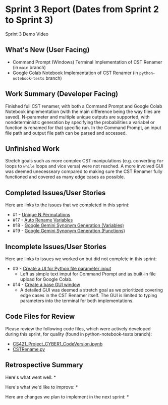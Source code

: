 # Sprint 3 Report (Dates from Sprint 2 to Sprint 3)

Sprint 3 Demo Video

## What's New (User Facing)
* Command Prompt (Windows) Terminal Implementation of CST Renamer (in `main` branch)
* Google Colab Notebook Implementation of CST Renamer (in `python-notebook-tests` branch)

## Work Summary (Developer Facing)
Finished full CST renamer, with both a Command Prompt and Google Colab Notebook implementation (with the main difference being the way files are saved). N-parameter and multiple unique outputs are supported, with nondeterministic generation by specifying the probabilities a variabel or function is renamed for that specific run. In the Command Prompt, an input file path and output file path can be parsed and accessed.

## Unfinished Work
Stretch goals such as more complex CST manipulations (e.g. converting `for` loops to `while` loops and vice versa) were not reached. A more involved GUI was deemed unecesseary compared to making sure the CST Renamer fully functioned and covered as many edge cases as possible.

## Completed Issues/User Stories
Here are links to the issues that we completed in this sprint:

 * #1  - [Unique N Permutations](https://github.com/BryanFrederickson/CYBER1-CodeVersion/issues/1)
 * #17 - [Auto Rename Variables](https://github.com/BryanFrederickson/CYBER1-CodeVersion/issues/17)
 * #18 - [Google Gemini Synonym Generation (Variables)](https://github.com/BryanFrederickson/CYBER1-CodeVersion/issues/18)
 * #19 - [Google Gemini Synonym Generation (Functions)](https://github.com/BryanFrederickson/CYBER1-CodeVersion/issues/19)
 
 ## Incomplete Issues/User Stories
 Here are links to issues we worked on but did not complete in this sprint:

 * #3  - [Create a UI for Python file parameter input](https://github.com/BryanFrederickson/CYBER1-CodeVersion/issues/3)
   - Left as simple text imput for Command Prompt and as built-in file upload for Google Colab.
 * #14 - [Create a base GUI window](https://github.com/BryanFrederickson/CYBER1-CodeVersion/issues/14)
   - A detailed GUI was deemed a stretch goal as we prioritized covering edge cases in the CST Renamer itself. The GUI is limited to typing parameters into the terminal for both implementations.


## Code Files for Review
Please review the following code files, which were actively developed during this sprint, for quality (found in python-notebook-tests branch):
 * [CS421_Project_CYBER1_CodeVersion.ipynb](https://github.com/BryanFrederickson/CYBER1-CodeVersion/blob/python-notebook-tests/CS421_Project_CYBER1_CodeVersion.ipynb)
 * [CSTRename.py](https://github.com/BryanFrederickson/CYBER1-CodeVersion/blob/main/CSTRenamer/CSTRename.py)
 
## Retrospective Summary
Here's what went well:
  * 
 
Here's what we'd like to improve:
   * 
  
Here are changes we plan to implement in the next sprint:
   * 
